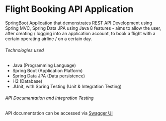 # Flight Booking API Application
SpringBoot Application that demonstrates REST API Development using Spring MVC, Spring Data JPA using Java 8 features - aims to allow the user, after creating / logging into an application account, to book a flight with a certain operating airline / on a certain day.

###### Technologies used
* Java (Programming Language)
* Spring Boot (Application Platform)
* Spring Data JPA (Data persistence)
* H2 (Database)
* JUnit, with Spring Testing (Unit & Integration Testing)

###### API Documentation and Integration Testing
API documentation can be accessed via [Swagger UI](http://localhost:8082/booking/swagger-ui.html#/)

